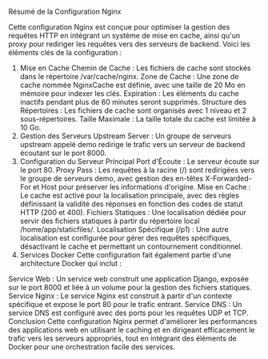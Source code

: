 Résumé de la Configuration Nginx

Cette configuration Nginx est conçue pour optimiser la gestion des requêtes HTTP en intégrant un système de mise en cache, ainsi qu'un proxy pour rediriger les requêtes vers des serveurs de backend. Voici les éléments clés de la configuration :

1. Mise en Cache
Chemin de Cache : Les fichiers de cache sont stockés dans le répertoire /var/cache/nginx.
Zone de Cache : Une zone de cache nommée NginxCache est définie, avec une taille de 20 Mo en mémoire pour indexer les clés.
Expiration : Les éléments du cache inactifs pendant plus de 60 minutes seront supprimés.
Structure des Répertoires : Les fichiers de cache sont organisés avec 1 niveau et 2 sous-répertoires.
Taille Maximale : La taille totale du cache est limitée à 10 Go.
2. Gestion des Serveurs
Upstream Server : Un groupe de serveurs upstream appelé demo redirige le trafic vers un serveur de backend écoutant sur le port 8000.
3. Configuration du Serveur Principal
Port d'Écoute : Le serveur écoute sur le port 80.
Proxy Pass : Les requêtes à la racine (/) sont redirigées vers le groupe de serveurs demo, avec gestion des en-têtes X-Forwarded-For et Host pour préserver les informations d'origine.
Mise en Cache : Le cache est activé pour la localisation principale, avec des règles définissant la validité des réponses en fonction des codes de statut HTTP (200 et 400).
Fichiers Statiques : Une localisation dédiée pour servir des fichiers statiques à partir du répertoire local /home/app/staticfiles/.
Localisation Spécifique (/p1) : Une autre localisation est configurée pour gérer des requêtes spécifiques, désactivant le cache et permettant un contournement conditionnel.
4. Services Docker
Cette configuration fait également partie d'une architecture Docker qui inclut :

Service Web : Un service web construit une application Django, exposée sur le port 8000 et liée à un volume pour la gestion des fichiers statiques.
Service Nginx : Le service Nginx est construit à partir d'un contexte spécifique et expose le port 80 pour le trafic entrant.
Service DNS : Un service DNS est configuré avec des ports pour les requêtes UDP et TCP.
Conclusion
Cette configuration Nginx permet d'améliorer les performances des applications web en utilisant le caching et en dirigeant efficacement le trafic vers les serveurs appropriés, tout en intégrant des éléments de Docker pour une orchestration facile des services.